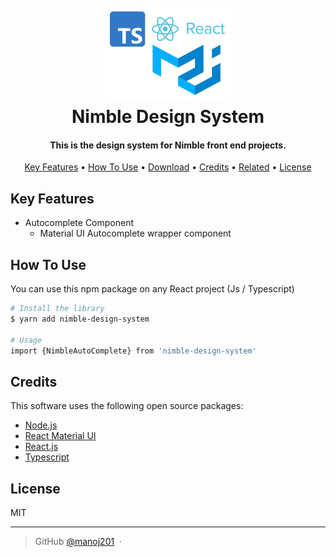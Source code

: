 <h1 align="center">
  <br>
  <a href="https://manoj201.github.io/nimble-design-system"><img src="./logo.webp" alt="Markdownify" width="200"></a>
  <br>
  Nimble Design System
  <br>
</h1>

<h4 align="center">This is the design system for Nimble front end projects.</h4>

<p align="center">
  <a href="#key-features">Key Features</a> •
  <a href="#how-to-use">How To Use</a> •
  <a href="#download">Download</a> •
  <a href="#credits">Credits</a> •
  <a href="#related">Related</a> •
  <a href="#license">License</a>
</p>

## Key Features

- Autocomplete Component
  - Material UI Autocomplete wrapper component

## How To Use

You can use this npm package on any React project (Js / Typescript)

```bash
# Install the library
$ yarn add nimble-design-system

# Usage
import {NimbleAutoComplete} from 'nimble-design-system'

```

## Credits

This software uses the following open source packages:

- [Node.js](https://nodejs.org/)
- [React Material UI](https://mui.com/)
- [React.js](https://react.dev/)
- [Typescript](https://www.typescriptlang.org/)

## License

MIT

---

> GitHub [@manoj201](https://github.com/Manoj201) &nbsp;&middot;&nbsp;
